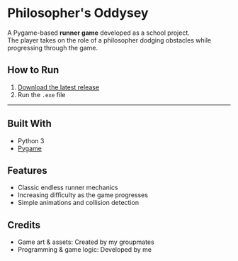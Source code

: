 # Philosopher's Oddysey

A Pygame-based **runner game** developed as a school project.  
The player takes on the role of a philosopher dodging obstacles while progressing through the game.

##  How to Run
1. [Download the latest release](https://github.com/PalmBread/Philosophers-Oddysey/releases/download/v1.0.0/Philosopher.s.Oddysey.exe)
2. Run the `.exe` file

---

##  Built With
- Python 3
- [Pygame](https://www.pygame.org/news)

##  Features
- Classic endless runner mechanics  
- Increasing difficulty as the game progresses  
- Simple animations and collision detection  

##  Credits
- Game art & assets: Created by my groupmates  
- Programming & game logic: Developed by me
